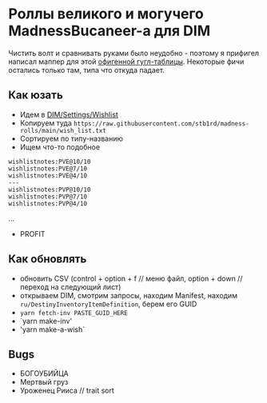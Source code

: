 # Роллы великого и могучего MadnessBucaneer-а для DIM

Чистить волт и сравнивать руками было неудобно - поэтому я прифигел написал маппер для этой [офигенной гугл-таблицы](https://docs.google.com/spreadsheets/d/1wzWC9J-CpcO07n6HLuH7WoMuXlPkkZM9WRqRSlyLt08/edit#gid=968214664). Некоторые фичи остались только там, типа что откуда падает.

## Как юзать

- Идем в [DIM/Settings/Wishlist](https://app.destinyitemmanager.com/settings)
- Копируем туда `https://raw.githubusercontent.com/stb1rd/madness-rolls/main/wish_list.txt`
- Сортируем по типу-названию
- Ищем что-то подобное
```
wishlistnotes:PVE@10/10
wishlistnotes:PVE@7/10
wishlistnotes:PVE@4/10
---
wishlistnotes:PVP@10/10
wishlistnotes:PVP@7/10
wishlistnotes:PVP@4/10
```
...
- PROFIT

## Как обновлять
- обновить CSV (control + option + f // меню файл, option + down // переход на следующий лист)
- открываем DIM, смотрим запросы, находим Manifest, находим `ru/DestinyInventoryItemDefinition`, берем его GUID
- `yarn fetch-inv PASTE_GUID_HERE`
- `yarn make-inv'
- 'yarn make-a-wish`

## Bugs
- БОГОУБИЙЦА
- Мертвый груз
- Уроженец Рииса // trait sort

